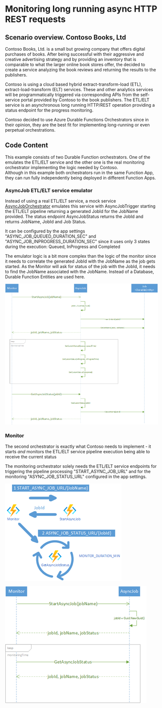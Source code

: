 # Monitoring long running async HTTP REST requests

## Scenario overview. Contoso Books, Ltd

Contoso Books, Ltd. is a small but growing company that offers digital purchases of books. After being successful with their aggressive and creative advertising strategy and by providing an inventory that is comparable to what the larger online book stores offer, the decided to create a service analyzing the book reviews and returning the results to the publishers.

Contoso is using a cloud based hybrid extract-transform-load (ETL), extract-load-transform (ELT) services. These and other analytics services will be programmatically triggered via corresponding APIs from the self-service portal provided by Contoso to the book publishers. The ETL/ELT service is an asynchronous long running HTTP/REST operation providing a status endpoint for the progress monitoring. 

Contoso decided to use Azure Durable Functions Orchestrators since in their opinion, they are the best fit for implementing long-running or even perpetual orchestrations.

## Code Content

This example consists of two Durable Function orchestrators. One of the emulates the ETL/ELT service and the other one is the real monitoring orchestrator implementing the logic needed by Contoso.  
Although in this example both orchestrators run in the same Function App, they can run fully independently being deployed in different Function Apps.
 
### AsyncJob ETL/ELT service emulator
Instead of using a real ETL/ELT service, a mock service [AsyncJobOrchestrator](AsyncJob.cs) emulates this service with AsyncJobTrigger starting the ETL/ELT pipeline returning a generated JobId for the JobName provided. The status endpoint AsyncJobStatus returns the JobId and returns JobName, JobId and Job Status. 

It can be configured by the app settings "ASYNC_JOB_QUEUED_DURATION_SEC" and "ASYNC_JOB_INPROGRESS_DURATION_SEC" since it uses only 3 states during the execution: Queued, InProgress and Completed

The emulator logic is a bit more complex than the logic of the monitor since it needs to correlate the generated JobId with the JobName as the job gets started. As the Monitor will ask for status of the job with the JobId, it needs to find the JobName associated with the JobName. Instead of a Database, Durable Function Entities are used here.

![](docs/media/2022-10-24-15-56-07.png)

### Monitor
The second orchestrator is exactly what Contoso needs to implement - it starts *and* monitors the ETL/ELT service pipeline execution being able to receive the current status  

The monitoring orchestrator solely needs the ETL/ELT service endpoints for triggering the pipeline processing "START_ASYNC_JOB_URL" and for the monitoring "ASYNC_JOB_STATUS_URL" configured in the app settings.

![](docs/media/2022-10-24-15-50-18.png)

![](docs/media/2022-10-24-15-51-52.png)

  

